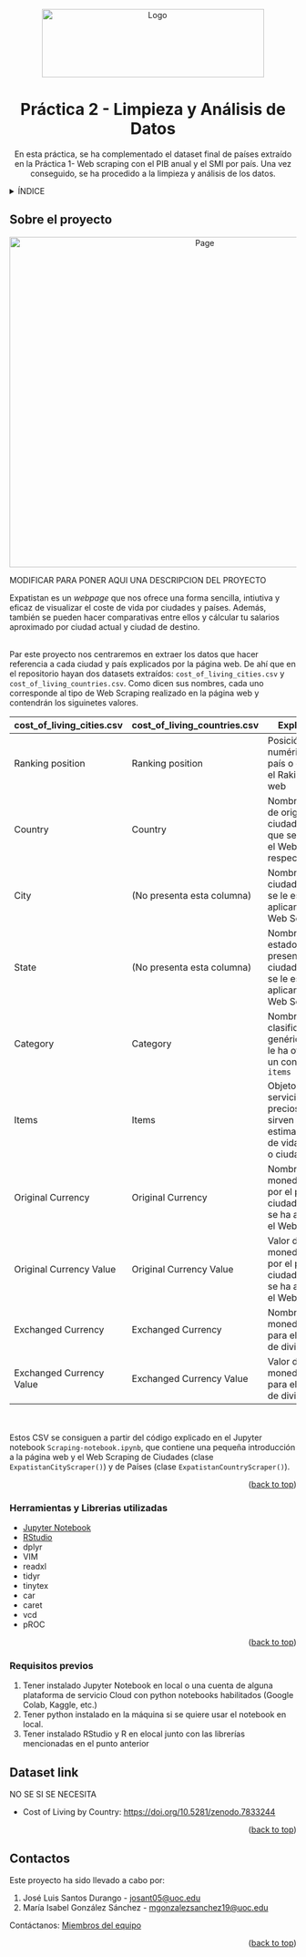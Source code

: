 <div id="top"></div>

<!-- PROJECT SHIELDS -->
<!--
*** I'm using markdown "reference style" links for readability.
*** Reference links are enclosed in brackets [ ] instead of parentheses ( ).
*** See the bottom of this document for the declaration of the reference variables
*** for contributors-url, forks-url, etc. This is an optional, concise syntax you may use.
*** https://www.markdownguide.org/basic-syntax/#reference-style-links
-->

<!-- PROJECT LOGO -->
<br />
<div align="center">
  <a href="https://github.com/Tipologia-y-Ciclo-de-Vida-de-los-Datos/Practica-2--Limpieza-y-Analisis-de-datos">
    <img src="https://github.com/Tipologia-y-Ciclo-de-Vida-de-los-Datos/Practica-2--Limpieza-y-Analisis-de-datos/assets/57969201/80c8c9be-1fb8-4ced-8dc8-f49998c328c2" alt="Logo" width="390" height="120">
  </a>
  

<h1 align="center">Práctica 2 - Limpieza y Análisis de Datos</h3>

  <p align="center">
    En esta práctica, se ha complementado el dataset final de países extraído en la Práctica 1- Web scraping con el PIB anual y el SMI por país. Una vez conseguido, se ha procedido a la limpieza y análisis de los datos.
  </p>
</div>



<!-- TABLE OF CONTENTS -->
<details>
  <summary>ÍNDICE</summary>
  <ol>
    <li>
      <a href="#sobre-el-proyecto">Sobre el proyecto</a>
      <ul>
        <li><a href="#herramientas-y-librerias-utilizadas">Herramientas y Librerias utilizadas</a></li>
      </ul>
    </li>
    <li>
      <a href="#inicio-del-proyecto">Incio del proyecto</a>
      <ul>
        <li><a href="#requisitos-previos">Requisitos previos</a></li>
      </ul>
    </li>
    <li><a href="#dataset-link">Dataset link</a></li>
    <li><a href="#contactos">Contactos</a></li>
  </ol>
</details>



<!-- ABOUT THE PROJECT -->
## Sobre el proyecto
<div align="center">
<a href="https://www.expatistan.com/cost-of-living/index?ranking=1">
    <img src="https://user-images.githubusercontent.com/57969201/232224215-296bb7d1-10bb-4db9-b3b8-bdf1da25453c.png" alt="Page" width="670" height="580">
  </a>
</div>

MODIFICAR PARA PONER AQUI UNA DESCRIPCION DEL PROYECTO

Expatistan es un <i>webpage</i> que nos ofrece una forma sencilla, intiutiva y eficaz de visualizar el coste de vida por ciudades y países. Además, también se pueden hacer comparativas entre ellos y cálcular tu salarios aproximado por ciudad actual y ciudad de destino. </br></br>

Par este proyecto nos centraremos en extraer los datos que hacer referencia a cada ciudad y país explicados por la página web. De ahí que en el repositorio hayan dos datasets extraídos: `cost_of_living_cities.csv` y `cost_of_living_countries.csv`. Como dicen sus nombres, cada uno corresponde al tipo de Web Scraping realizado en la página web y contendrán los siguinetes valores. 

| cost_of_living_cities.csv  | cost_of_living_countries.csv | Explicación                                                                                      |
| -------------------------- | ---------------------------- | ------------------------------------------------------------------------------------------------ |
| Ranking position           | Ranking position             | Posición numérica del país o ciudad en el Raking de la web                                       |
| Country                    | Country                      | Nombre del país de originen de la ciudad o país al que se le hace el Web Scraping respectivamente|
| City                       | (No presenta esta columna)   | Nombre de la ciudad a la que se le está aplicando el Web Scraping                                |
| State                      | (No presenta esta columna)   | Nombre del estado, si lo presenta, de la ciudad a la que se le está aplicando el Web Scraping    |
| Category                   | Category                     | Nombre de la clasificación genérica que se le ha otorgado a un conjunto de `items`               |
| Items                      | Items                        | Objetos o servicioscuyos precios nos sirven para estimar el coste de vida por país o ciudad      |
| Original Currency          | Original Currency            | Nombre de la moneda usada por el país o ciudad a los que se ha aplicado el Web Scraping          |
| Original Currency Value    | Original Currency Value      | Valor de la moneda usada por el país o ciudad a los que se ha aplicado el Web Scraping           |
| Exchanged Currency         | Exchanged Currency           | Nombre de la moneda usada para el cambio de divisa                                               |
| Exchanged Currency Value   | Exchanged Currency Value     | Valor de la moneda usada para el cambio de divisa                                                |

</br></br>
Estos CSV se consiguen a partir del código explicado en el Jupyter notebook `Scraping-notebook.ipynb`, que contiene una pequeña introducción a la página web y el Web Scraping de Ciudades (clase `ExpatistanCityScraper()`) y de Países (clase `ExpatistanCountryScraper()`).




<p align="right">(<a href="#top">back to top</a>)</p>


<!-- herramientas-utilizadas -->
### Herramientas y Librerias utilizadas

* [Jupyter Notebook](https://jupyter.org/)
* [RStudio](https://posit.co/download/rstudio-desktop/)
* dplyr
* VIM
* readxl
* tidyr
* tinytex
* car
* caret
* vcd
* pROC

<p align="right">(<a href="#top">back to top</a>)</p>


### Requisitos previos

1. Tener instalado Jupyter Notebook en local o una cuenta de alguna plataforma de servicio Cloud con python notebooks habilitados (Google Colab, Kaggle, etc.)
2. Tener python instalado en la máquina si se quiere usar el notebook en local.
3. Tener instalado RStudio y R en elocal junto con las librerías mencionadas en el punto anterior

<!-- Dataset link -->
## Dataset link

NO SE SI SE NECESITA
- Cost of Living by Country: https://doi.org/10.5281/zenodo.7833244


<p align="right">(<a href="#top">back to top</a>)</p>


<!-- CONTACT -->
## Contactos
Este proyecto ha sido llevado a cabo por:
1. José Luis Santos Durango - josant05@uoc.edu
2. María Isabel González Sánchez - mgonzalezsanchez19@uoc.edu

Contáctanos: [Miembros del equipo](https://github.com/Tipologia-y-Ciclo-de-Vida-de-los-Datos/Practica1-Web_Scraping/graphs/contributors)


<p align="right">(<a href="#top">back to top</a>)</p>





<!-- MARKDOWN LINKS & IMAGES -->
<!-- https://www.markdownguide.org/basic-syntax/#reference-style-links -->
[contributors-shield]: https://img.shields.io/github/contributors/Tipologia-y-Ciclo-de-Vida-de-los-Datos/Practica1-Web_Scraping.svg?style=for-the-badge
[contributors-url]: https://github.com/Tipologia-y-Ciclo-de-Vida-de-los-Datos/Practica1-Web_Scraping/graphs/contributors
[forks-shield]: https://img.shields.io/github/forks/Tipologia-y-Ciclo-de-Vida-de-los-Datos/Practica1-Web_Scraping.svg?style=for-the-badge
[forks-url]: https://github.com/Tipologia-y-Ciclo-de-Vida-de-los-Datos/Practica1-Web_Scraping/network/members
[stars-shield]: https://img.shields.io/github/stars/Tipologia-y-Ciclo-de-Vida-de-los-Datos/Practica1-Web_Scraping.svg?style=for-the-badge
[stars-url]: https://github.com/Tipologia-y-Ciclo-de-Vida-de-los-Datos/Practica1-Web_Scraping/stargazers
[issues-shield]: https://img.shields.io/github/issues/Tipologia-y-Ciclo-de-Vida-de-los-Datos/Practica1-Web_Scraping.svg?style=for-the-badge
[issues-url]: https://github.com/Tipologia-y-Ciclo-de-Vida-de-los-Datos/Practica1-Web_Scraping/issues
[license-shield]: https://img.shields.io/github/license/Tipologia-y-Ciclo-de-Vida-de-los-Datos/Practica1-Web_Scraping.svg?style=for-the-badge
[license-url]: https://github.com/Tipologia-y-Ciclo-de-Vida-de-los-Datos/Practica1-Web_Scraping/blob/master/LICENSE.txt

